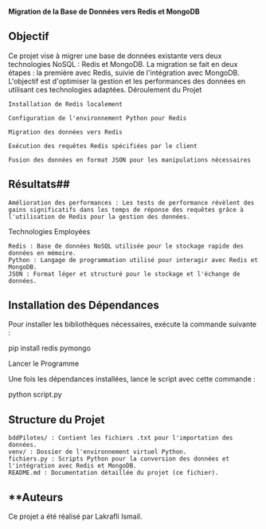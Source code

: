  **Migration de la Base de Données vers Redis et MongoDB**
## Objectif

Ce projet vise à migrer une base de données existante vers deux technologies NoSQL : Redis et MongoDB. La migration se fait en deux étapes : la première avec Redis, suivie de l'intégration avec MongoDB. L'objectif est d'optimiser la gestion et les performances des données en utilisant ces technologies adaptées.
Déroulement du Projet

    Installation de Redis localement

    Configuration de l'environnement Python pour Redis

    Migration des données vers Redis

    Exécution des requêtes Redis spécifiées par le client

    Fusion des données en format JSON pour les manipulations nécessaires

## Résultats##

    Amélioration des performances : Les tests de performance révèlent des gains significatifs dans les temps de réponse des requêtes grâce à l'utilisation de Redis pour la gestion des données.

Technologies Employées

    Redis : Base de données NoSQL utilisée pour le stockage rapide des données en mémoire.
    Python : Langage de programmation utilisé pour interagir avec Redis et MongoDB.
    JSON : Format léger et structuré pour le stockage et l'échange de données.

## Installation des Dépendances

Pour installer les bibliothèques nécessaires, exécute la commande suivante :

pip install redis pymongo

Lancer le Programme

Une fois les dépendances installées, lance le script avec cette commande :

python script.py

## Structure du Projet

    bddPilotes/ : Contient les fichiers .txt pour l'importation des données.
    venv/ : Dossier de l'environnement virtuel Python.
    fichiers.py : Scripts Python pour la conversion des données et l'intégration avec Redis et MongoDB.
    README.md : Documentation détaillée du projet (ce fichier).

## **Auteurs

Ce projet a été réalisé par Lakrafli Ismail.
